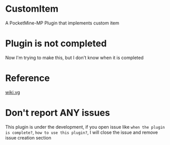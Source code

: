 # CustomItem
A PocketMine-MP Plugin that implements custom item

# Plugin is not completed
Now I'm trying to make this, but I don't know when it is completed

# Reference
[wiki.vg](https://wiki.vg/Bedrock_Protocol)

# Don't report ANY issues
This plugin is under the development, if you open issue like `when the plugin is complete?`, `how to use this plugin?`, I will close the issue and remove issue creation section